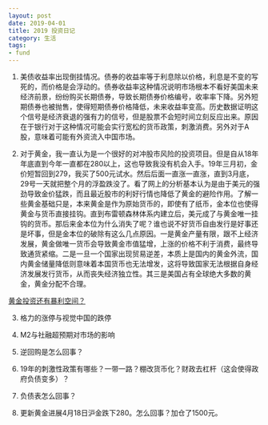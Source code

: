 ```yaml
---
layout: post
date: 2019-04-01
title: 2019 投资日记
category: 生活
tags:
- fund
---
```


1. 美债收益率出现倒挂情况。债券的收益率等于利息除以价格，利息是不变的写死的，而价格是会浮动的。债券收益率这种情况说明市场根本不看好美国未来经济前景，纷纷购买长期债券，导致长期债券价格编号，收率率下降。另外短期债券也被抛售，使得短期债券价格降低，未来收益率变高。历史数据证明这个信号是经济衰退的强有力的信号，但是股票不会短时间立刻反应出来。原因在于银行对于这种情况可能会实行宽松的货币政策，刺激消费。另外对于A股，意味着可能有外资流入中国市场。

2. 对于黄金，我一直认为是一个很好的对冲股市风险的投资项目。但是自从18年年底直到今年一直都在280以上，这也导致我没有机会入手。19年三月初，金价短暂回到279，我买了500元试水。然后后面一直涨一直涨，直到3月底，29号一天就把整个月的浮盈跌没了。看了网上的分析基本认为是由于美元的强劲导致金价猛跌，而且最近股市的利好行情也降低了黄金的避险作用。了解一些黄金基础只是，本来黄金是作为原始货币的，即使有了纸币，金本位也使得黄金与货币直接挂钩。直到布雷顿森林体系内建立后，美元成了与黄金唯一挂钩的货币。那后来金本位为什么消失了呢？谁也说不好货币自由发行是好事还是坏事，但是金本位的破除有这么几点原因。一是黄金产量有限，跟不上经济发展，黄金做唯一货币会导致黄金市值猛增，上涨的价格不利于消费，最终导致通货紧缩。二是一旦一个国家出现贸易逆差，本质上是国内的黄金外流，国内黄金储量降低则意味着本国货币也无法增发，这将导致国家无法根据自身经济发展发行货币，从而丧失经济独立性。其三是美国占有全球绝大多数的黄金，黄金分配不合理。



[黄金投资还有暴利空间？](https://mp.weixin.qq.com/s?__biz=MzA3MDk1MjA3Nw==&mid=2651813367&idx=1&sn=bbba486bfa7ccf56af608bc08ccc8f34&chksm=84cf2015b3b8a9035b0279a0efda2f49ad9472917fc45024b11fbfe72593412936e9b918ab59&scene=4&subscene=126&ascene=0&devicetype=android-28&version=2700033b&nettype=WIFI&abtest_cookie=BQABAAgACgALABIAEwAGAJ2GHgAklx4AVpkeANCZHgDZmR4A3JkeAAAA&lang=zh_CN&pass_ticket=G305Uhey2A6vgRO6Js3W7eOBYr%2B9zApC0g7A7zNaf6eGwgpuadIjZIqQtu61fiZa&wx_header=1)

3. 格力的涨停与视觉中国的跌停

4. M2与社融超预期对市场的影响

5. 逆回购是怎么回事？

6. 19年的刺激性政策有哪些？一带一路？棚改货币化？财政去杠杆（这会使得政府负债变多）？

7. 负债表怎么回事？

8. 更新黄金进展4月18日沪金跌下280。怎么回事？加仓了1500元。
